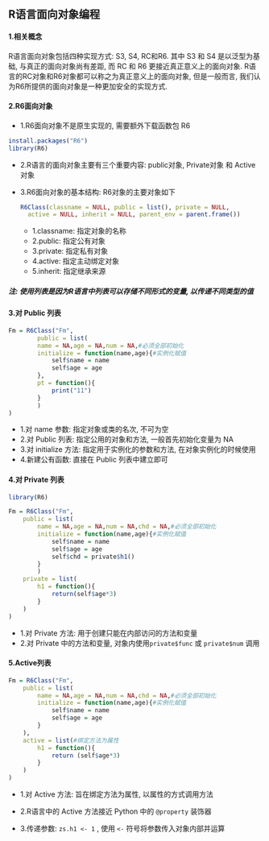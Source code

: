 ## R语言面向对象编程

#### 1.相关概念

R语言面向对象包括四种实现方式: S3, S4, RC和R6. 其中 S3 和 S4 是以泛型为基础, 与真正的面向对象尚有差距, 而 RC 和 R6 更接近真正意义上的面向对象. R语言的RC对象和R6对象都可以称之为真正意义上的面向对象, 但是一般而言, 我们认为R6所提供的面向对象是一种更加安全的实现方式.

#### 2.R6面向对象

- 1.R6面向对象不是原生实现的, 需要额外下载函数包 R6

```R
install.packages("R6")
library(R6)
```

- 2.R语言的面向对象主要有三个重要内容: public对象, Private对象 和 Active对象

- 3.R6面向对象的基本结构: R6对象的主要对象如下

    ```R
    R6Class(classname = NULL, public = list(), private = NULL,
      active = NULL, inherit = NULL, parent_env = parent.frame())
    ```
    - 1.classname: 指定对象的名称
    - 2.public: 指定公有对象
    - 3.private: 指定私有对象
    - 4.active: 指定主动绑定对象
    - 5.inherit: 指定继承来源

##### 注: 使用列表是因为R语言中列表可以存储不同形式的变量, 以传递不同类型的值

#### 3.对 Public 列表

```R
Fm = R6Class("Fm",
		public = list(
		name = NA,age = NA,num = NA,#必须全部初始化
		initialize = function(name,age){#实例化赋值
			self$name = name
			self$age = age
		},
        pt = function(){
        	print("11")
        }    
        )
)
```

- 1.对 name 参数: 指定对象或类的名次, 不可为空
- 2.对 Public 列表: 指定公用的对象和方法, 一般首先初始化变量为 NA 
- 3.对 initialize 方法: 指定用于实例化的参数和方法, 在对象实例化的时候使用
- 4.新建公有函数: 直接在 Public 列表中建立即可

#### 4.对 Private 列表

```R
library(R6)

Fm = R6Class("Fm",
	public = list(
		name = NA,age = NA,num = NA,chd = NA,#必须全部初始化
		initialize = function(name,age){#实例化赋值
			self$name = name
			self$age = age
            self$chd = private$h1()
		}
        )
    private = list(
		h1 = function(){
			return(self$age*3)
		}
	)
)
```

- 1.对 Private 方法: 用于创建只能在内部访问的方法和变量
- 2.对 Private 中的方法和变量, 对象内使用`private$func` 或 `private$num` 调用

#### 5.Active列表

```R
Fm = R6Class("Fm",
	public = list(
		name = NA,age = NA,num = NA,chd = NA,#必须全部初始化
		initialize = function(name,age){#实例化赋值
			self$name = name
			self$age = age
		}
	),
	active = list(#绑定方法为属性
		h1 = function(){
			return (self$age*3)
		}
	)
)
```

- 1.对 Active 方法: 旨在绑定方法为属性, 以属性的方式调用方法
- 2.R语言中的 Active 方法接近 Python 中的 `@property` 装饰器

- 3.传递参数: `zs.h1 <- 1` , 使用 `<-` 符号将参数传入对象内部并运算